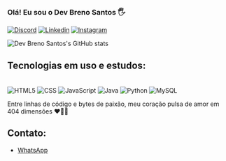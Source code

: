 
### Olá! Eu sou o Dev Breno Santos 🖐️

[![Discord](	https://img.shields.io/badge/Discord-7289DA?style=for-the-badge&logo=discord&logoColor=white)](https://discord.gg/gwAp5bGUEr)
[![Linkedin](	https://img.shields.io/badge/LinkedIn-0077B5?style=for-the-badge&logo=linkedin&logoColor=white)](https://www.linkedin.com/in/breno-amaral-84624123b/)
[![Instagram](https://img.shields.io/badge/Instagram-E4405F?style=for-the-badge&logo=instagram&logoColor=white)](https://www.instagram.com/breno_amaral.s/)

![Dev Breno Santos's GitHub stats](https://github-readme-stats.vercel.app/api?username=DevBrenoSantos&show_icons=true&theme=tokyonight)

## Tecnologias em uso e estudos: 
<div style="display: inline_block"><br/>
    <img align="center" alt="HTML5" src="https://img.shields.io/badge/HTML5-E34F26?style=for-the-badge&logo=html5&logoColor=white">
    <img align="center" alt="CSS" src="https://img.shields.io/badge/CSS3-1572B6?style=for-the-badge&logo=css3&logoColor=white">
    <img align="center" alt="JavaScript" src="https://img.shields.io/badge/JavaScript-F7DF1E?style=for-the-badge&logo=javascript&logoColor=black">
    <img align="center" alt="Java" src="https://img.shields.io/badge/Java-ED8B00?style=for-the-badge&logo=openjdk&logoColor=white">
    <img align="center" alt="Python" src="https://img.shields.io/badge/Python-3776AB?style=for-the-badge&logo=python&logoColor=white">
    <img align="center" alt="MySQL" src="https://img.shields.io/badge/MySQL-00000F?style=for-the-badge&logo=mysql&logoColor=white">
</div>

 Entre linhas de código e bytes de paixão, meu coração pulsa de amor em 404 dimensões ❤️👩‍💻

 ## Contato:
 - [WhatsApp](https://wa.me/+5531992999149)<br/>
